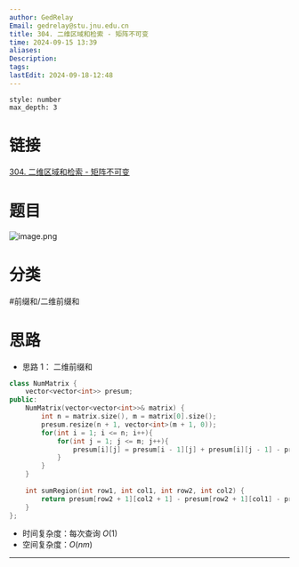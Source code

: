 ```yaml
---
author: GedRelay
Email: gedrelay@stu.jnu.edu.cn
title: 304. 二维区域和检索 - 矩阵不可变
time: 2024-09-15 13:39
aliases: 
Description: 
tags: 
lastEdit: 2024-09-18-12:48
---
```


```toc
style: number
max_depth: 3
```

# 链接
[304. 二维区域和检索 - 矩阵不可变](https://leetcode.cn/problems/range-sum-query-2d-immutable/) 

# 题目
![image.png](https://ged-pic-bed.oss-cn-guangzhou.aliyuncs.com/img/202409151339972.png)


# 分类
#前缀和/二维前缀和  

# 思路
- 思路 1：
二维前缀和

```cpp
class NumMatrix {
    vector<vector<int>> presum;
public:
    NumMatrix(vector<vector<int>>& matrix) {
        int n = matrix.size(), m = matrix[0].size();
        presum.resize(n + 1, vector<int>(m + 1, 0));
        for(int i = 1; i <= n; i++){
            for(int j = 1; j <= m; j++){
                presum[i][j] = presum[i - 1][j] + presum[i][j - 1] - presum[i - 1][j - 1] + matrix[i - 1][j - 1];
            }
        }
    }
    
    int sumRegion(int row1, int col1, int row2, int col2) {
        return presum[row2 + 1][col2 + 1] - presum[row2 + 1][col1] - presum[row1][col2 + 1] + presum[row1][col1];
    }
};
```


- 时间复杂度：每次查询 ${O\left( 1 \right)  }$ 
- 空间复杂度：${O\left( nm \right)  }$ 


---

